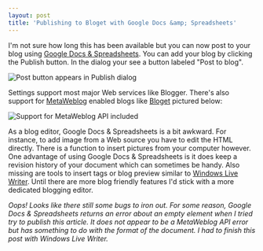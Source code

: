 ```yaml
---
layout: post
title: 'Publishing to Bloget with Google Docs &amp; Spreadsheets'
---
```

I'm not sure how long this has been available but you can now post to your blog using [Google Docs & Spreadsheets](http://docs.google.com/). You can add your blog by clicking the Publish button. In the dialog your see a button labeled "Post to blog".  
  
![Post button appears in Publish dialog](http://www.myotherdrive.com/public/blueonion/Blog/gds1.png)  
  
Settings support most major Web services like Blogger. There's also support for [MetaWeblog](http://www.xmlrpc.com/metaWeblogApi) enabled blogs like [Bloget](/bloget) pictured below:  
  
![Support for MetaWeblog API included](http://www.myotherdrive.com/public/blueonion/Blog/gds2.png)  
  
As a blog editor, Google Docs & Spreadsheets is a bit awkward. For instance, to add image from a Web source you have to edit the HTML directly. There is a function to insert pictures from your computer however. One advantage of using Google Docs & Spreadsheets is it does keep a revision history of your document which can sometimes be handy. Also missing are tools to insert tags or blog preview similar to [Windows Live Writer](http://windowslivewriter.spaces.live.com/). Until there are more blog friendly features I'd stick with a more dedicated blogging editor.

_Oops! Looks like there still some bugs to iron out. For some reason, Google Docs & Spreadsheets returns an error about an empty element when I tried try to publish this article. It does not appear to be a MetaWeblog API error but has something to do with the format of the document. I had to finish this post with Windows Live Writer._
